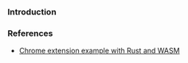 ### Introduction

### References
- [Chrome extension example with Rust and WASM](https://dev.to/rimutaka/chrome-extension-with-rust-and-wasm-by-example-5cbh)
